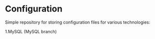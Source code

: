 # Configuration

Simple repository for storing configuration files for various technologies:

1.MySQL (MySQL branch)
